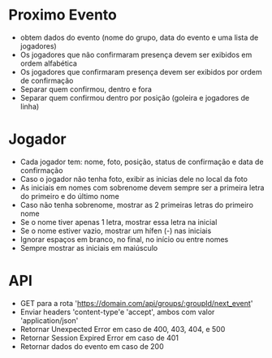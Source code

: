 # Proximo Evento
- obtem dados do evento (nome do grupo, data do evento e uma lista de jogadores)
- Os jogadores que não confirmaram presença devem ser exibidos em ordem alfabética
- Os jogadores que confirmaram presença devem ser exibidos por ordem de confirmação
- Separar quem confirmou, dentro e fora
- Separar quem confirmou dentro por posição (goleira e jogadores de linha)

# Jogador
- Cada jogador tem: nome, foto, posição, status de confirmação e data de confirmação
- Caso o jogador não tenha foto, exibir as inicias dele no local da foto
- As iniciais em nomes com sobrenome devem sempre ser a primeira letra  do primeiro e do último nome
- Caso não tenha sobrenome, mostrar as 2 primeiras letras do primeiro nome
- Se o nome tiver apenas 1 letra, mostrar essa letra na inicial
- Se o nome estiver vazio, mostrar um hífen (-) nas iniciais
- Ignorar espaços em branco, no final, no início ou entre nomes
- Sempre mostrar as iniciais em maiúsculo

# API
- GET para a rota 'https://domain.com/api/groups/:groupId/next_event'
- Enviar headers 'content-type'e 'accept', ambos com valor 'application/json'
- Retornar Unexpected Error em caso de 400, 403, 404, e 500
- Retornar Session Expired Error em caso de 401
- Retornar dados do evento em caso de 200

